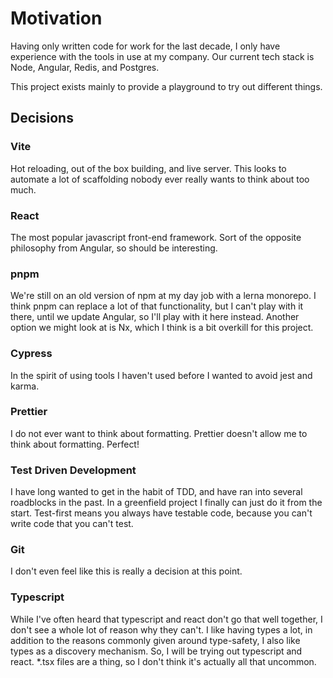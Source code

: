 # Motivation

Having only written code for work for the last decade, I only have experience with the tools in use at my company. Our current tech stack is Node, Angular, Redis, and Postgres.

This project exists mainly to provide a playground to try out different things.

## Decisions

### Vite

Hot reloading, out of the box building, and live server. This looks to automate a lot of scaffolding nobody ever really wants to think about too much.

### React

The most popular javascript front-end framework. Sort of the opposite philosophy from Angular, so should be interesting.

### pnpm

We're still on an old version of npm at my day job with a lerna monorepo. I think pnpm can replace a lot of that functionality, but I can't play with it there, until we update Angular, so I'll play with it here instead. Another option we might look at is Nx, which I think is a bit overkill for this project.

### Cypress

In the spirit of using tools I haven't used before I wanted to avoid jest and karma.

### Prettier

I do not ever want to think about formatting. Prettier doesn't allow me to think about formatting. Perfect!

### Test Driven Development

I have long wanted to get in the habit of TDD, and have ran into several roadblocks in the past. In a greenfield project I finally can just do it from the start. Test-first means you always have testable code, because you can't write code that you can't test.

### Git

I don't even feel like this is really a decision at this point.

### Typescript

While I've often heard that typescript and react don't go that well together, I don't see a whole lot of reason why they can't. I like having types a lot, in addition to the reasons commonly given around type-safety, I also like types as a discovery mechanism. So, I will be trying out typescript and react. \*.tsx files are a thing, so I don't think it's actually all that uncommon.
